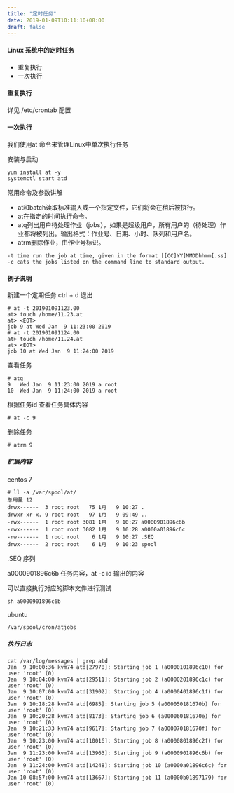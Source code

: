 ```yaml
---
title: "定时任务"
date: 2019-01-09T10:11:10+08:00
draft: false
---
```


#### Linux 系统中的定时任务

- 重复执行
- 一次执行

#### 重复执行

详见 /etc/crontab 配置

#### 一次执行

我们使用at 命令来管理Linux中单次执行任务

安装与启动
```
yum install at -y
systemctl start atd  
```

常用命令及参数讲解

- at和batch读取标准输入或一个指定文件，它们将会在稍后被执行。   
- at在指定的时间执行命令。   
- atq列出用户待处理作业（jobs），如果是超级用户，所有用户的（待处理）作业都将被列出。输出格式：作业号、日期、小时、队列和用户名。  
- atrm删除作业，由作业号标识。   

```
-t time run the job at time, given in the format [[CC]YY]MMDDhhmm[.ss]
-c cats the jobs listed on the command line to standard output.
```

#### 例子说明

新建一个定期任务 ctrl + d 退出
```
# at -t 201901091123.00
at> touch /home/11.23.at     
at> <EOT>
job 9 at Wed Jan  9 11:23:00 2019
# at -t 201901091124.00
at> touch /home/11.24.at 
at> <EOT>
job 10 at Wed Jan  9 11:24:00 2019
```

查看任务
```
# atq
9	Wed Jan  9 11:23:00 2019 a root
10	Wed Jan  9 11:24:00 2019 a root
```

根据任务id 查看任务具体内容

```
# at -c 9
```

删除任务

```
# atrm 9 
```

##### 扩展内容

centos 7

```
# ll -a /var/spool/at/
总用量 12
drwx------  3 root root   75 1月   9 10:27 .
drwxr-xr-x. 9 root root   97 1月   9 09:49 ..
-rwx------  1 root root 3081 1月   9 10:27 a0000901896c6b
-rwx------  1 root root 3082 1月   9 10:28 a0000a01896c6c
-rw-------  1 root root    6 1月   9 10:27 .SEQ
drwx------  2 root root    6 1月   9 10:23 spool
```

.SEQ 序列

a0000901896c6b 任务内容，at -c id 输出的内容

可以直接执行对应的脚本文件进行测试

```
sh a0000901896c6b
```

ubuntu 

```
/var/spool/cron/atjobs
```

##### 执行日志

```
cat /var/log/messages | grep atd
Jan  9 10:00:36 kvm74 atd[27978]: Starting job 1 (a0000101896c10) for user 'root' (0)
Jan  9 10:04:00 kvm74 atd[29511]: Starting job 2 (a0000201896c1c) for user 'root' (0)
Jan  9 10:07:00 kvm74 atd[31902]: Starting job 4 (a0000401896c1f) for user 'root' (0)
Jan  9 10:18:28 kvm74 atd[6985]: Starting job 5 (a000050181670b) for user 'root' (0)
Jan  9 10:20:28 kvm74 atd[8173]: Starting job 6 (a000060181670e) for user 'root' (0)
Jan  9 10:21:33 kvm74 atd[9617]: Starting job 7 (a000070181670f) for user 'root' (0)
Jan  9 10:23:00 kvm74 atd[10016]: Starting job 8 (a0000801896c2f) for user 'root' (0)
Jan  9 11:23:00 kvm74 atd[13963]: Starting job 9 (a0000901896c6b) for user 'root' (0)
Jan  9 11:24:00 kvm74 atd[14248]: Starting job 10 (a0000a01896c6c) for user 'root' (0)
Jan 10 08:57:00 kvm74 atd[13667]: Starting job 11 (a0000b01897179) for user 'root' (0)
```
